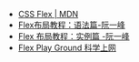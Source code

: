 - [CSS Flex | MDN](https://developer.mozilla.org/zh-CN/docs/Web/CSS/CSS_Flexible_Box_Layout)
- [Flex布局教程：语法篇-阮一峰](http://www.ruanyifeng.com/blog/2015/07/flex-grammar.html)
- [Flex 布局教程：实例篇 -阮一峰](http://www.ruanyifeng.com/blog/2015/07/flex-examples.html)
- [Flex Play Ground 科学上网](https://demo.agektmr.com/flexbox/)